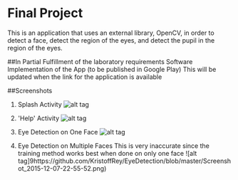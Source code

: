 # Final Project
This is an application that uses an external library, OpenCV, in order to detect a face, detect the region of the eyes, and detect the pupil in the region of the eyes.

##In Partial Fulfillment of the laboratory requirements
Software Implementation of the App (to be published in Google Play)
This will be updated when the link for the application is available

##Screenshots
1. Splash Activity
![alt tag](https://github.com/KristoffRey/EyeDetection/blob/master/Screenshot_2015-12-07-22-46-55.png)


2. 'Help' Activity
![alt tag](https://github.com/KristoffRey/EyeDetection/blob/master/Screenshot_2015-12-07-22-48-22.png)


3. Eye Detection on One Face
![alt tag](https://github.com/KristoffRey/EyeDetection/blob/master/Screenshot_2015-12-07-22-53-34.png)


4. Eye Detection on Multiple Faces
    This is very inaccurate since the training method works best when done on only one face
![alt tag]9https://github.com/KristoffRey/EyeDetection/blob/master/Screenshot_2015-12-07-22-55-52.png)
